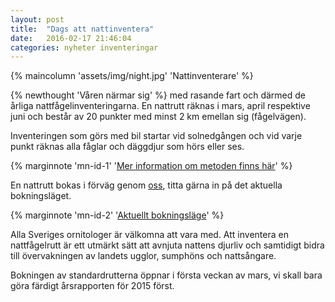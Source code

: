 ```yaml
---
layout: post
title:  "Dags att nattinventera"
date:   2016-02-17 21:46:04
categories: nyheter inventeringar
---
```


{% maincolumn 'assets/img/night.jpg' 'Nattinventerare' %}

{% newthought 'Våren närmar sig' %} med rasande fart och därmed de årliga nattfågelinventeringarna. En nattrutt räknas i mars, april respektive juni och består av 20 punkter med minst 2 km emellan sig (fågelvägen). 

Inventeringen som görs med bil startar vid solnedgången och vid varje punkt räknas alla fåglar och däggdjur som hörs eller ses. 

{% marginnote 'mn-id-1' '[Mer information om metoden finns här](http://www.fageltaxering.lu.se/inventera/metoder/nattrutter)' %}

En nattrutt bokas i förväg genom [oss](http://www.fageltaxering.lu.se/kontakta), titta gärna in på det aktuella bokningsläget. 

{% marginnote 'mn-id-2' '[Aktuellt bokningsläge](http://www.fageltaxering.lu.se/inventera/metoder/nattrutter/bokning)' %}


Alla Sveriges ornitologer är välkomna att vara med. Att inventera en nattfågelrutt är ett utmärkt sätt att avnjuta nattens djurliv och samtidigt bidra till övervakningen av landets ugglor, sumphöns och nattsångare.

Bokningen av standardrutterna öppnar i första veckan av mars, vi skall bara göra färdigt årsrapporten för 2015 först.




